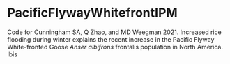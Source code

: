 # PacificFlywayWhitefrontIPM
Code for Cunningham SA, Q Zhao, and MD Weegman 2021. Increased rice flooding during winter explains the recent increase in the Pacific Flyway White-fronted Goose *Anser albifrons* frontalis population in North America. Ibis
